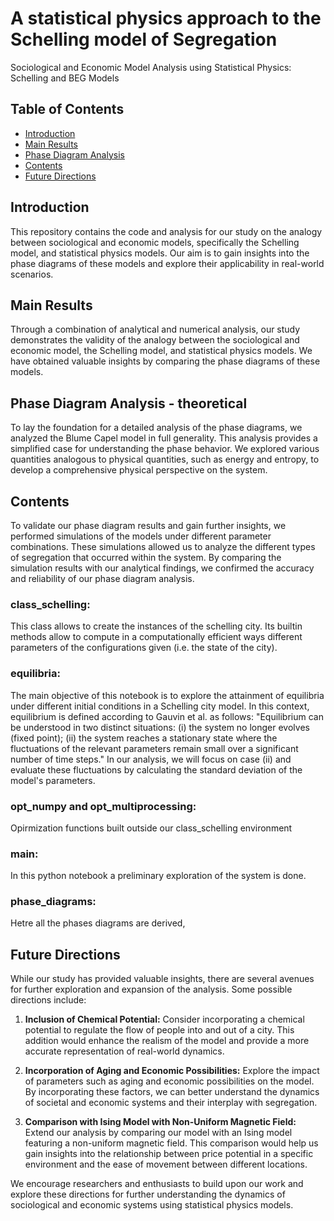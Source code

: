 # A statistical physics approach to the Schelling model  of Segregation

Sociological and Economic Model Analysis using Statistical Physics: Schelling and BEG Models

## Table of Contents

- [Introduction](#introduction)
- [Main Results](#main-results)
- [Phase Diagram Analysis](#phase-diagram-analysis)
- [Contents](#contents)
- [Future Directions](#future-directions)

## Introduction

This repository contains the code and analysis for our study on the analogy between sociological and economic models, specifically the Schelling model, and statistical physics models. Our aim is to gain insights into the phase diagrams of these models and explore their applicability in real-world scenarios.

## Main Results

Through a combination of analytical and numerical analysis, our study demonstrates the validity of the analogy between the sociological and economic model, the Schelling model, and statistical physics models. We have obtained valuable insights by comparing the phase diagrams of these models. 


## Phase Diagram Analysis - theoretical

To lay the foundation for a detailed analysis of the phase diagrams, we analyzed the Blume Capel model in full generality. This analysis provides a simplified case for understanding the phase behavior. We explored various quantities analogous to physical quantities, such as energy and entropy, to develop a comprehensive physical perspective on the system.

## Contents 
To validate our phase diagram results and gain further insights, we performed simulations of the models under different parameter combinations. These simulations allowed us to analyze the different types of segregation that occurred within the system. By comparing the simulation results with our analytical findings, we confirmed the accuracy and reliability of our phase diagram analysis.

### class_schelling: 
This class allows to create the instances of the schelling city. Its builtin methods allow to compute in a computationally efficient ways different parameters of the configurations given (i.e. the state of the city). 

### equilibria: 
The main objective of this notebook is to explore the attainment of equilibria under different initial conditions in a Schelling city model. In this context, equilibrium is defined according to Gauvin et al. as follows: "Equilibrium can be understood in two distinct situations: (i) the system no longer evolves (fixed point); (ii) the system reaches a stationary state where the fluctuations of the relevant parameters remain small over a significant number of time steps." In our analysis, we will focus on case (ii) and evaluate these fluctuations by calculating the standard deviation of the model's parameters.

### opt_numpy and opt_multiprocessing:
Opirmization functions built outside our class_schelling environment

### main:
In this python notebook a preliminary exploration of the system is done. 

### phase_diagrams:
Hetre all the phases diagrams are derived, 





## Future Directions

While our study has provided valuable insights, there are several avenues for further exploration and expansion of the analysis. Some possible directions include:

1. **Inclusion of Chemical Potential:** Consider incorporating a chemical potential to regulate the flow of people into and out of a city. This addition would enhance the realism of the model and provide a more accurate representation of real-world dynamics.

2. **Incorporation of Aging and Economic Possibilities:** Explore the impact of parameters such as aging and economic possibilities on the model. By incorporating these factors, we can better understand the dynamics of societal and economic systems and their interplay with segregation.

3. **Comparison with Ising Model with Non-Uniform Magnetic Field:** Extend our analysis by comparing our model with an Ising model featuring a non-uniform magnetic field. This comparison would help us gain insights into the relationship between price potential in a specific environment and the ease of movement between different locations.

We encourage researchers and enthusiasts to build upon our work and explore these directions for further understanding the dynamics of sociological and economic systems using statistical physics models.


